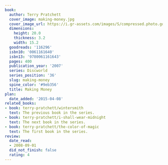 ```yaml
---
book:
  author: Terry Pratchett
  cover_image: making-money.jpg
  cover_image_url: https://i.gr-assets.com/images/S/compressed.photo.goodreads.com/books/1440503111l/116296._SX318_.jpg
  dimensions:
    height: 20.0
    thickness: 3.2
    width: 15.2
  goodreads: '116296'
  isbn10: '0061161640'
  isbn13: '9780061161643'
  pages: 400
  publication_year: '2007'
  series: Discworld
  series_position: '36'
  slug: making-money
  spine_color: '#9eb356'
  title: Making Money
plan:
  date_added: '2015-04-08'
related_books:
- book: terry-pratchett/wintersmith
  text: The previous book in the series.
- book: terry-pratchett/i-shall-wear-midnight
  text: The next book in the series.
- book: terry-pratchett/the-color-of-magic
  text: The first book in the series.
review:
  date_read:
  - 2008-09-01
  did_not_finish: false
  rating: 4
---
```

